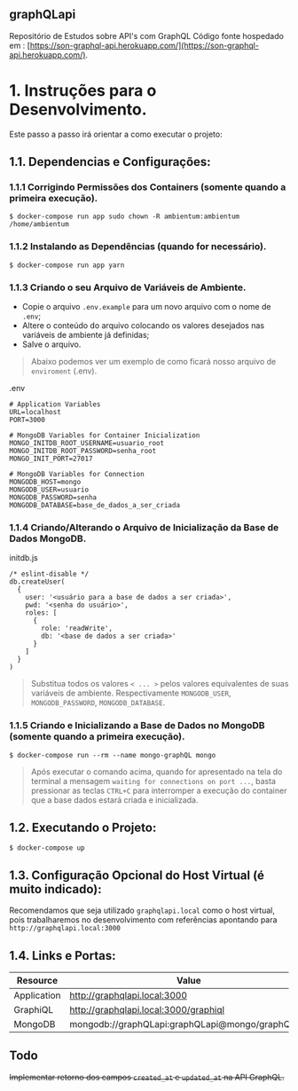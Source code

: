 ## graphQLapi
Repositório de Estudos sobre API's com GraphQL 
Código fonte hospedado em : [https://son-graphql-api.herokuapp.com/](https://son-graphql-api.herokuapp.com/).


# 1. Instruções para o Desenvolvimento.

Este passo a passo irá orientar a como executar o projeto:

## 1.1. Dependencias e Configurações:


### 1.1.1 Corrigindo Permissões dos Containers (somente quando a primeira execução). 

```
$ docker-compose run app sudo chown -R ambientum:ambientum /home/ambientum
```

### 1.1.2 Instalando as Dependências (quando for necessário).

```
$ docker-compose run app yarn
```

### 1.1.3 Criando o seu Arquivo de Variáveis de Ambiente.

* Copie o arquivo `.env.example` para um novo arquivo com o nome de `.env`;
* Altere o conteúdo do arquivo colocando os valores desejados nas variáveis de ambiente já definidas;
* Salve o arquivo.

> Abaixo podemos ver um exemplo de como ficará nosso arquivo de `enviroment` (.env).

.env
```
# Application Variables
URL=localhost
PORT=3000

# MongoDB Variables for Container Inicialization
MONGO_INITDB_ROOT_USERNAME=usuario_root
MONGO_INITDB_ROOT_PASSWORD=senha_root
MONGO_INIT_PORT=27017

# MongoDB Variables for Connection
MONGODB_HOST=mongo
MONGODB_USER=usuario
MONGODB_PASSWORD=senha
MONGODB_DATABASE=base_de_dados_a_ser_criada
```

### 1.1.4 Criando/Alterando o Arquivo de Inicialização da Base de Dados MongoDB.

initdb.js
```
/* eslint-disable */
db.createUser(
  {
    user: '<usuário para a base de dados a ser criada>',
    pwd: '<senha do usuário>',
    roles: [
      {
        role: 'readWrite',
        db: '<base de dados a ser criada>'
      }
    ]
  }
)
```

> Substitua todos os valores `< ... >` pelos valores equivalentes de suas variáveis de ambiente. Respectivamente `MONGODB_USER`, `MONGODB_PASSWORD`, `MONGODB_DATABASE`.

### 1.1.5 Criando e Inicializando a Base de Dados no MongoDB (somente quando a primeira execução).

```
$ docker-compose run --rm --name mongo-graphQL mongo
```

> Após executar o comando acima, quando for apresentado na tela do terminal a mensagem `waiting for connections on port ...`, basta pressionar as teclas `CTRL+C` para interromper a execução do container que a base dados estará criada e inicializada.

## 1.2. Executando o Projeto:

```
$ docker-compose up
```

## 1.3. Configuração Opcional do Host Virtual (é muito indicado):

Recomendamos que seja utilizado `graphqlapi.local` como o host virtual, pois trabalharemos no desenvolvimento com referências apontando para `http://graphqlapi.local:3000`

## 1.4. Links e Portas:

| Resource        | Value                                               |
| -               | -                                                   |
| Application     | http://graphqlapi.local:3000                        |
| GraphiQL        | http://graphqlapi.local:3000/graphiql               |
| MongoDB         | mongodb://graphQLapi:graphQLapi@mongo/graphQLapi    |


## Todo

~~Implementar retorno dos campos `created_at` e `updated_at` na API GraphQL.~~
